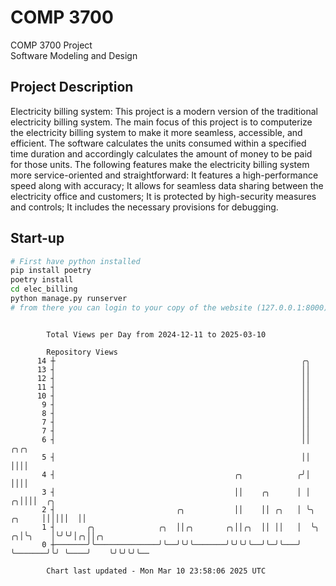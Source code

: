 # COMP 3700
COMP 3700 Project  
Software Modeling and Design
## Project Description
Electricity billing system: This project is a modern version of the traditional electricity billing system. The main focus of this project is to computerize the electricity billing system to make it more seamless, accessible, and efficient. The software calculates the units consumed within a specified time duration and accordingly calculates the amount of money to be paid for those units. The following features make the electricity billing system more service-oriented and straightforward: It features a high-performance speed along with accuracy; It allows for seamless data sharing between the electricity office and customers; It is protected by high-security measures and controls; It includes the necessary provisions for debugging.

## Start-up
```bash
# First have python installed
pip install poetry
poetry install
cd elec_billing
python manage.py runserver
# from there you can login to your copy of the website (127.0.0.1:8000), default creds are admin/admin
```

```

        Total Views per Day from 2024-12-11 to 2025-03-10

        Repository Views
      14 ┼                                                       ╭╮
      13 ┤                                                       ││
      12 ┤                                                       ││
      11 ┤                                                       ││
      10 ┤                                                       ││
       9 ┤                                                       ││
       8 ┤                                                       ││
       7 ┤                                                       ││
       7 ┤                                                       ││
       6 ┤                                                       ││                    ╭╮╭╮
       5 ┤                                                       ││                    ││││
       4 ┤                                        ╭╮            ╭╯│                    ││││
       3 ┤                                        ││    ╭╮      │ │                  ╭╮││││  ╭╮
       2 ┤                           ╭╮           ││    ││ ╭╮   │ ╰╮          ╭╮     ││││││  ││
       1 ┤       ╭╮              ╭╮  ││╭╮       ╭╮││╭╮  ││ ││   │  ╰╮       ╭╮│╰╮    │╰╯╰╯│╭╮││╭╮
       0 ┼───────╯╰──────────────╯╰──╯╰╯╰───────╯╰╯╰╯╰──╯╰─╯╰───╯   ╰───────╯╰╯ ╰────╯    ╰╯╰╯╰╯╰──

        Chart last updated - Mon Mar 10 23:58:06 2025 UTC
        
```
